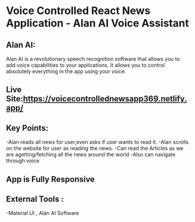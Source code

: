 # Voice Controlled React News Application - Alan AI Voice Assistant

## Alan AI:
Alan AI is a revolutionary speech recognition software that allows you to add voice capabilities to your applications. 
It allows you to control absolutely everything in the app using your voice.

## Live Site:https://voicecontrollednewsapp369.netlify.app/







## Key Points:
-Alan reads all news for user,even asks if user wants to read it.
-Alan scrolls on the website for user as reading the news.
-Can read the Articles as we are agetting/fetching all the news around the world 
-Also can navigate through voice

## App is Fully Responsive

## External Tools : 

-Material UI , Alan AI Software


